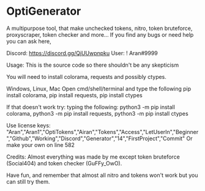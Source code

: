 # OptiGenerator
A multipurpose tool, that make unchecked tokens, nitro, token bruteforce, proxyscraper, token checker and more...
If you find any bugs or need help you can ask here,

Discord: https://discord.gg/QjUUwpnpku
User: ! Aran#9999

Usage:
This is the source code so there shouldn't be any skepticism                                                                                                             

You will need to install colorama, requests and possibly ctypes.

Windows, Linux, Mac Open cmd/shell/terminal and type the following pip install colorama, pip install requests, pip install ctypes

If that doesn't work try:
typing the following: python3 -m pip install colorama, python3 -m pip install requests, python3 -m pip install ctypes

Use license keys: "Aran","Aran1","OptiTokens","Airan","Tokens","Access","LetUserIn","Beginner","Github","Working","Discord","Generator","14","FirstProject","Commit"
Or make your own on line 582

Credits: Almost everything was made by me except token bruteforce (Social404) and token checker (GuFFy_OwO).

Have fun, and remember that almost all nitro and tokens won't work but you can still try them.
